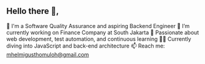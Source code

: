 ## Hello there 👋,

 🎯 I'm a Software Quality Assurance and aspiring Backend Engineer
 🔭 I’m currently working on Finance Company at South Jakarta
 🧠 Passionate about web development, test automation, and continuous learning
 🏊‍♂️ Currently diving into JavaScript and back-end architecture
 📫 Reach me: mhelmigusthomuloh@gmail.com

<!--
**mhelmiii/mhelmiii** is a ✨ _special_ ✨ repository because its `README.md` (this file) appears on your GitHub profile.

Here are some ideas to get you started:

🔭 I’m currently working on Finance Company at South Jakarta
🎯 I'm a Software Quality Assurance and aspiring Backend Developer  
🧠 Passionate about clean code, test automation, and continuous learning  
🚀 Currently diving into Java, JavaScript, and back-end architecture  
📦 Portfolio: [herumi.dev](https://herumi.dev)  
📫 Reach me: herumi@example.com  
-->
